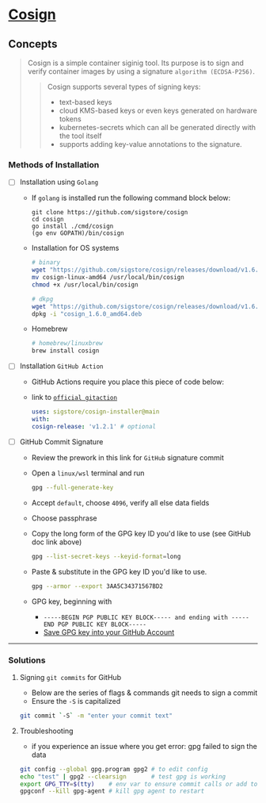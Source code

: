 # [Cosign](https://github.com/sigstore/cosign)

## Concepts

> Cosign is a simple container siginig tool. Its purpose is to sign and
> verify container images by using a signature `algorithm (ECDSA-P256)`.
>>Cosign supports several types of signing keys:
>>
>> - text-based keys
>> - cloud KMS-based keys or even keys generated on hardware tokens
>> - kubernetes-secrets which can all be generated directly with the tool itself
>> - supports adding key-value annotations to the signature.

### Methods of Installation

- [ ] Installation using `Golang`
  
  - If `golang` is installed run the following command block below:

    ```golang
    git clone https://github.com/sigstore/cosign
    cd cosign
    go install ./cmd/cosign
    (go env GOPATH)/bin/cosign
    ```

  - Installation for OS systems

    ```bash
    # binary
    wget "https://github.com/sigstore/cosign/releases/download/v1.6.0/cosign-linux-amd64"
    mv cosign-linux-amd64 /usr/local/bin/cosign
    chmod +x /usr/local/bin/cosign

    # dkpg
    wget "https://github.com/sigstore/cosign/releases/download/v1.6.0/cosign_1.6.0_amd64.deb"
    dpkg -i "cosign_1.6.0_amd64.deb
    ```

  - Homebrew

    ```bash
    # homebrew/linuxbrew
    brew install cosign
    ```

- [ ] Installation `GitHub Action`
  
  - GitHub Actions require you place this piece of code below:

  - link to [`official gitaction`](https://github.com/marketplace/actions/cosign-installer)

    ```yaml
    uses: sigstore/cosign-installer@main
    with:
    cosign-release: 'v1.2.1' # optional
    ```

- [ ] GitHub Commit Signature
  
  - Review the prework in this link for `GitHub` signature commit
  - Open a `linux/wsl` terminal and run
  
    ```bash
    gpg --full-generate-key
    ```

  - Accept `default`, choose `4096`, verify all else data fields
  - Choose passphrase
  - Copy the long form of the GPG key ID you'd like to use (see GitHub doc link above)

    ```bash
    gpg --list-secret-keys --keyid-format=long
    ```

  - Paste & substitute in the GPG key ID you'd like to use.

    ```bash
    gpg --armor --export 3AA5C34371567BD2
    ```

  - GPG key, beginning with
    - `-----BEGIN PGP PUBLIC KEY BLOCK----- and ending with -----END PGP PUBLIC KEY BLOCK-----`
    - [Save GPG key into your GitHub Account](https://docs.github.com/en/articles/adding-a-new-gpg-key-to-your-github-account)

---

### Solutions

1. Signing `git commits` for GitHub

   - Below are the series of flags & commands git needs to sign a commit
   - Ensure the `-S` is capitalized

    ```bash
    git commit `-S` -m "enter your commit text"
    ```

1. Troubleshooting

   - if you experience an issue where you get error: gpg failed to sign the data

    ```bash
    git config --global gpg.program gpg2 # to edit config
    echo "test" | gpg2 --clearsign       # test gpg is working
    export GPG_TTY=$(tty)    # env var to ensure commit calls or add to ~/.bashrc
    gpgconf --kill gpg-agent # kill gpg agent to restart
    ```
